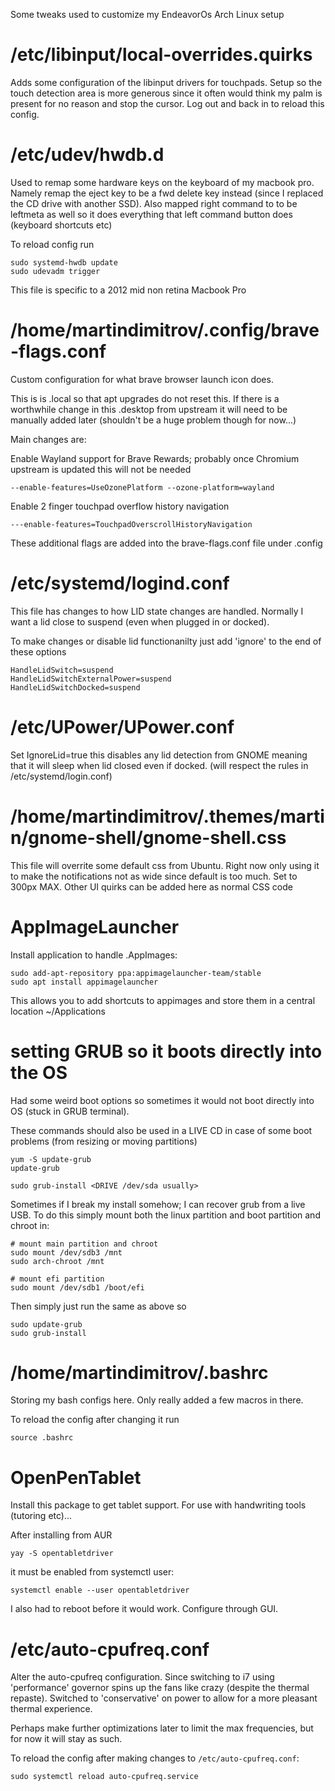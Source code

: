 Some tweaks used to customize my EndeavorOs Arch Linux setup

# /etc/libinput/local-overrides.quirks

Adds some configuration of the libinput drivers for touchpads. Setup so the touch detection area is more generous since it often would think my palm is present for no reason and stop the cursor. Log out and back in to reload this config.

# /etc/udev/hwdb.d

Used to remap some hardware keys on the keyboard of my macbook pro. Namely remap the eject key to be a fwd delete key instead (since I replaced the CD drive with another SSD). Also mapped right command to to be leftmeta as well so it does everything that left command button does (keyboard shortcuts etc)

To reload config run

```
sudo systemd-hwdb update
sudo udevadm trigger
```

This file is specific to a 2012 mid non retina Macbook Pro

# /home/martindimitrov/.config/brave-flags.conf

Custom configuration for what brave browser launch icon does.

This is is .local so that apt upgrades do not reset this. If there is a worthwhile change in this .desktop from upstream it will need to be manually added later (shouldn't be a huge problem though for now...)

Main changes are:

Enable Wayland support for Brave Rewards; probably once Chromium upstream is updated this will not be needed

```
--enable-features=UseOzonePlatform --ozone-platform=wayland
```

Enable 2 finger touchpad overflow history navigation

```
---enable-features=TouchpadOverscrollHistoryNavigation
```

These additional flags are added into the brave-flags.conf file under .config

# /etc/systemd/logind.conf

This file has changes to how LID state changes are handled. Normally I want a lid close to suspend (even when plugged in or docked).

To make changes or disable lid functionanilty just add 'ignore' to the end of these options

```
HandleLidSwitch=suspend
HandleLidSwitchExternalPower=suspend
HandleLidSwitchDocked=suspend
```

# /etc/UPower/UPower.conf

Set IgnoreLid=true this disables any lid detection from GNOME meaning that it will sleep when lid closed even if docked. (will respect the rules in /etc/systemd/login.conf)

# /home/martindimitrov/.themes/martin/gnome-shell/gnome-shell.css

This file will overrite some default css from Ubuntu. Right now only using it to make the notifications not as wide since default is too much. Set to 300px MAX. Other UI quirks can be added here as normal CSS code

# AppImageLauncher

Install application to handle .AppImages:

```
sudo add-apt-repository ppa:appimagelauncher-team/stable
sudo apt install appimagelauncher
```

This allows you to add shortcuts to appimages and store them in a central location ~/Applications

# setting GRUB so it boots directly into the OS

Had some weird boot options so sometimes it would not boot directly into OS (stuck in GRUB terminal).

These commands should also be used in a LIVE CD in case of some boot problems (from resizing or moving partitions)

```
yum -S update-grub
update-grub
```

```
sudo grub-install <DRIVE /dev/sda usually>
```

Sometimes if I break my install somehow; I can recover grub from a live USB. To do this simply mount both the linux partition and boot partition and chroot in:

```
# mount main partition and chroot
sudo mount /dev/sdb3 /mnt
sudo arch-chroot /mnt

# mount efi partition
sudo mount /dev/sdb1 /boot/efi
```

Then simply just run the same as above so 

```
sudo update-grub
sudo grub-install
```

# /home/martindimitrov/.bashrc

Storing my bash configs here. Only really added a few macros in there.

To reload the config after changing it run

```
source .bashrc
```

# OpenPenTablet

Install this package to get tablet support. For use with handwriting tools (tutoring etc)...

After installing from AUR 

`yay -S opentabletdriver`

it must be enabled from systemctl user:

`systemctl enable --user opentabletdriver`

I also had to reboot before it would work. Configure through GUI.


# /etc/auto-cpufreq.conf

Alter the auto-cpufreq configuration. Since switching to i7 using 'performance' governor spins up the fans like
crazy (despite the thermal repaste). Switched to 'conservative' on power to allow for a more pleasant thermal experience.

Perhaps make further optimizations later to limit the max frequencies, but for now it will stay as such.

To reload the config after making changes to `/etc/auto-cpufreq.conf`:

`sudo systemctl reload auto-cpufreq.service`